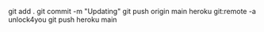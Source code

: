 git add .
git commit -m "Updating"
git push origin main
heroku git:remote -a unlock4you
git push heroku main


